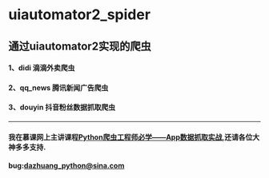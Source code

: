 # uiautomator2_spider
## 通过uiautomator2实现的爬虫

#### 1、didi    滴滴外卖爬虫
#### 2、qq_news 腾讯新闻广告爬虫
#### 3、douyin  抖音粉丝数据抓取爬虫

***
#### 我在慕课网上主讲课程[Python爬虫工程师必学——App数据抓取实战](https://coding.imooc.com/class/283.html),还请各位大神多多支持.


#### bug:dazhuang_python@sina.com

